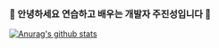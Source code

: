 ### 🌱 안녕하세요 연습하고 배우는 개발자 주진성입니다 👋

 [![Anurag's github stats](https://github-readme-stats.vercel.app/api?jjsair0412)](https://github.com/anuraghazra/github-readme-stats)
<!--
**jjsair0412/jjsair0412** is a ✨ _special_ ✨ repository because its `README.md` (this file) appears on your GitHub profile.

Here are some ideas to get you started:

- 🔭 I’m currently working on ...
- 🌱 I’m currently learning ...
- 👯 I’m looking to collaborate on ...
- 🤔 I’m looking for help with ...
- 💬 Ask me about ...
- 📫 How to reach me: ...
- 😄 Pronouns: ...
- ⚡ Fun fact: ...
-->
